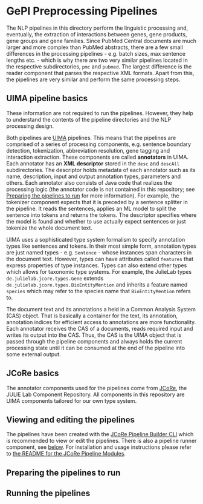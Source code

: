 # GePI Preprocessing Pipelines

The NLP pipelines in this directory perform the linguistic processing and, eventually, the extraction of interactions between genes, gene products, gene groups and gene families. Since PubMed Central documents are much larger and more complex than PubMed abstracts, there are a few small differences in the processing pipelines - e.g. batch sizes, max sentence lengths etc. - which is why there are two very similar pipelines located in the respective subdirectories, `pmc` and `pubmed`. The largest difference is the reader component that parses the respective XML formats. Apart from this, the pipelines are very similar and perform the same processing steps.

## UIMA pipeline basics
These information are not required to run the pipelines. However, they help to understand the contents of the pipeline directories and the NLP processing design.

Both pipelines are [UIMA](https://uima.apache.org/) pipelines. This means that the pipelines are comprised of a series of processing components, e.g. sentence boundary detection, tokenization, abbreviation resolution, gene tagging and interaction extraction. These components are called **annotators** in UIMA. Each annotator has an **XML descriptor** stored in the `desc` and `descAll` subdirectories. The descriptor holds metadata of each annotator such as its name, description, input and output annotation types, parameters and others. Each annotator also consists of Java code that realizes the processing logic (the annotator code is not contained in this repository; see [Preparing the pipelines to run](#preparing-the-pipelines-to-run) for more information). For example, the tokenizer component expects that it is preceded by a sentence splitter in the pipeline. It reads the sentences, applies an ML model to split the sentence into tokens and returns the tokens. The descriptor specifies where the model is found and whether to use actually expect sentences or just tokenize the whole document text.

UIMA uses a sophisticated type system formalism to specify annotation types like sentences and tokens. In their most simple form, annotation types are just named types - e.g. `Sentence` - whose instances span characters in the document text. However, types can have attributes called `features` that express properties of type instances. Types can also extend other types which allows for taxonomic type systems. For example, the JulieLab types `de.julielab.jcore.types.Gene` extends `de.julielab.jcore.types.BioEntityMention` and inherits a feature named `species` which may refer to the species name that `BioEntityMention` refers to.

The document text and its annotations a held in a Common Analysis System (CAS) object. That is basically a container for the text, its annotation, annotation indices for efficient access to annotations are more functionality. Each annotator receives the CAS of a documents, reads required input and writes its output into the CAS. Thus, the CAS is the UIMA object that is passed through the pipeline components and always holds the current processing state until it can be consumed at the end of the pipeline into some external output.

## JCoRe basics
The annotator components used for the pipelines come from [JCoRe](https://github.com/JULIELab/jcore-base), the JULIE Lab Component Repository. All components in this repository are UIMA components tailored for our own type system. 

## Viewing and editing the pipelines
The pipelines have been created with the [JCoRe Pipeline Builder CLI](https://github.com/JULIELab/jcore-pipeline-modules/tree/master/jcore-pipeline-builder-cli) which is recommended to view or edit the pipelines. There is also a pipeline runner component, see [below](#running-the-pipelines).
For installation and usage instructions please refer to [the README for the JCoRe Pipeline Modules](https://github.com/JULIELab/jcore-pipeline-modules/tree/master).

## Preparing the pipelines to run

## Running the pipelines